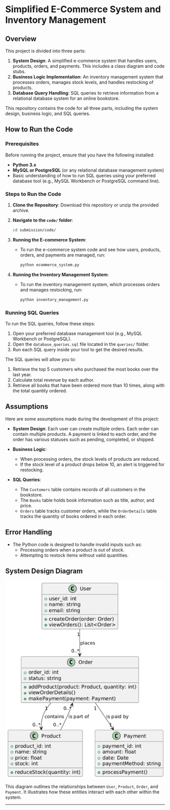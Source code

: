 # Simplified E-Commerce System and Inventory Management

## Overview

This project is divided into three parts:

1. **System Design**: A simplified e-commerce system that handles users, products, orders, and payments. This includes a class diagram and code stubs.
2. **Business Logic Implementation**: An inventory management system that processes orders, manages stock levels, and handles restocking of products.
3. **Database Query Handling**: SQL queries to retrieve information from a relational database system for an online bookstore.

This repository contains the code for all three parts, including the system design, business logic, and SQL queries.


## How to Run the Code

### Prerequisites

Before running the project, ensure that you have the following installed:

- **Python 3.x**
- **MySQL or PostgreSQL** (or any relational database management system)
- Basic understanding of how to run SQL queries using your preferred database tool (e.g., MySQL Workbench or PostgreSQL command line).

### Steps to Run the Code

1. **Clone the Repository**: Download this repository or unzip the provided archive.

2. **Navigate to the `code/` folder**:
    ```bash
    cd submission/code/
    ```

3. **Running the E-commerce System**:
    - To run the e-commerce system code and see how users, products, orders, and payments are managed, run:
      ```bash
      python ecommerce_system.py
      ```

4. **Running the Inventory Management System**:
    - To run the inventory management system, which processes orders and manages restocking, run:
      ```bash
      python inventory_management.py
      ```

### Running SQL Queries

To run the SQL queries, follow these steps:

1. Open your preferred database management tool (e.g., MySQL Workbench or PostgreSQL).
2. Open the `database_queries.sql` file located in the `queries/` folder.
3. Run each SQL query inside your tool to get the desired results.

The SQL queries will allow you to:
1. Retrieve the top 5 customers who purchased the most books over the last year.
2. Calculate total revenue by each author.
3. Retrieve all books that have been ordered more than 10 times, along with the total quantity ordered.

## Assumptions

Here are some assumptions made during the development of this project:

- **System Design**: Each user can create multiple orders. Each order can contain multiple products. A payment is linked to each order, and the order has various statuses such as pending, completed, or shipped.
  
- **Business Logic**: 
  - When processing orders, the stock levels of products are reduced.
  - If the stock level of a product drops below 10, an alert is triggered for restocking.
  
- **SQL Queries**: 
  - The `Customers` table contains records of all customers in the bookstore.
  - The `Books` table holds book information such as title, author, and price.
  - `Orders` table tracks customer orders, while the `OrderDetails` table tracks the quantity of books ordered in each order.

## Error Handling

- The Python code is designed to handle invalid inputs such as:
  - Processing orders when a product is out of stock.
  - Attempting to restock items without valid quantities.

## System Design Diagram

![Class Diagram](./diagrams/class_diagram.png)

This diagram outlines the relationships between `User`, `Product`, `Order`, and `Payment`. It illustrates how these entities interact with each other within the system.

---


